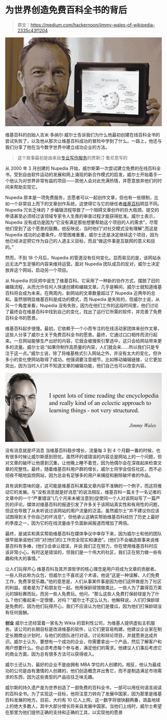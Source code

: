 # 为世界创造免费百科全书的背后

> 原文：<https://medium.com/hackernoon/jimmy-wales-of-wikipedia-2335c43f1204>

![](img/3a42661d1a08188ea36deb6d8a888afe.png)

维基百科的创始人吉米·多纳尔·威尔士告诉我们为什么他最初创建在线百科全书的尝试失败了，以及他从那次让维基百科成功的冒险中学到了什么。一路上，他还与我们分享了他在当今数字世界中建立成功企业的方法。

> 这个故事最初是由来自[专业写作服务](https://prowritingservice.com/)的贾斯汀·鲁尼恩写的

从 2000 年 3 月创建的 Nupedia 开始，威尔斯第一次尝试建立免费的在线百科全书。受到自由软件运动的发展和网上涌现的新合作模式的启发，威尔士开始着手一个他认为对世界非常有益的项目——其他人会对此充满热情，并愿意放弃他们的时间来帮助实现它。

Nupedia 原本是一项免费服务，志愿者可以一起创作文章，但也有一些限制，比如一个非常自上而下的文章创作系统，这使得它与它的继任者[维基百科](https://hackernoon.com/tagged/wikipedia)明显不同。Nupedia 冗长乏味的 7 步编辑流程导致了一个阻碍文章创作的巨大瓶颈。提交的申请甚至必须经过该领域专家令人生畏的审查过程才能获得批准。威尔士表示，Nupedia 没有成功是因为“它没有满足那些想要帮助这个项目的人的需求”，尽管他们受到了这个愿景的鼓舞。他反映说，当时他们“对社交模式没有理解”,而这是 Nupedia 成功的必要条件。尽管困难重重，威尔士还是决定继续这个项目，因为他已经决定把它作为自己的人道主义目标，而且“做这件事是互联网的意义和目的。”

然而，不到 18 个月后，Nupedia 的管道没有任何变化。显而易见的是，该网站永远无法产生足够的内容来维持运营。面对 Nupedia 团队成员的反对，威尔士决定放弃这个网站，启动另一个项目。

从 Nupedia 的灰烬中诞生了维基百科。它采用了一种新的协作方式，摆脱了旧的编辑流程，从而允许任何人快速创建和编辑文章。几乎是瞬间，威尔士就知道维基百科将会成为未来。在两周内，新网站的文章数量超过了 Nupedia 近两年的总和。虽然很明显维基百科是成功的模式，而 Nupedia 是失败的，但威尔士说，从另一个角度来看，Nupedia 没有失败，因为在他们工作的这段时间里，他们讨论了最终会在维基百科中找到自己的变化，找出了运行它所需的软件，并完善了免费百科全书的愿景。

维基百科起步很慢。最初，它依赖于一个小而专注的在线活动家团体来创作文章，这些人分享了威尔士关于免费百科全书的愿景。最终，它通过口口相传而流行起来。一旦网站能够生产出好的内容，它就会被搜索引擎选中，这只会给网站带来更多的流量。威尔士说:“如果你制作高质量的内容，人们就会来……所以我们只是专注于这一点。”威尔士说，除了将维基格式引入网站之外，并没有太大的变化，但许多小的变化使网站取得了成功。他强调要注意细节，比如移动编辑链接，让它更加突出，因为当时人们并不知道文章的编辑功能，他们自己也可以改变内容。

![](img/8b4dfc90dbf228e99243320ebddbc1b7.png)

没有消息就是坏消息
当维基百科稳步增长，流量每 3 到 4 个月翻一番的时候，也有很多时候让威尔斯感到担忧。虽然坏的或错误的内容总是网站上的一个问题，但对文章的破坏让他感到沉重，让他晚上睡不着觉，因为他偶尔会在深夜起床检查文章的完整性。最终，随着维基百科用户群的增长，威尔士将学会信任社区，而不必彻夜不眠地监控网站，因为总会有足够多的用户来捕捉和删除破坏者的作品。

具有讽刺意味的是，这可能是维基百科某篇文章内容不准确的一个例子，而这将推动它的发展。与“没有消息就是好消息”的说法相反，维基百科一篇关于一名记者的文章中的一个“严重错误”(几个月来未被注意到)促使同一个人对该网站写了一篇严厉的评论。媒体对维基百科的报道引发了许多关于该网站真实性和有用性的问题，但这也导致了从未听说过该网站的用户流量的泛滥。虽然威尔士“并不建议你应该试图得到关于你自己的坏消息”，但他承认这确实帮助维基百科经历了历史上最好的季度之一，因为它的在线流量由于负面新闻报道而增加了两倍。

最终，是诚实和真实帮助维基百科在媒体争议中幸存下来，因为威尔士和他的团队很早就承诺他们将“对(他们的)工作完全现实和谦逊”。(他们)不会编造故事来说维基百科有多棒，(他们)会承认错误，并说:我们正在努力，你在使用维基百科时应该非常小心，有时这是错误的，但我们是一个伟大的社区，我们正在努力做一些有趣和伟大的事情。”

让人们玩得开心
维基百科及其开源哲学的核心理念是用户将成为文章的贡献者。一些人将此称为众包，但威尔士不喜欢这个术语，他说“这是一种误解，人们免费工作，免费享受乐趣。”他的意思是，人们从事某件事是因为他们这样做是为了社区的利益，或者是为了和朋友在一起。他用保龄球馆做类比，一些人为了赢得百万美元的锦标赛而玩，而另一些人免费玩。他问，“那么这些人免费打保龄球是为了什么？他们看起来一定很傻，对吗？”威尔士不这么认为，他解释说，人们打保龄球是免费的，因为他们玩得开心，我们不应该认为他们是傻瓜，因为他们打保龄球没有任何报酬。

**创业**
威尔士还经营着一家名为 Wikia 的营利性公司，为维基人提供虚拟主机服务。该公司的长期目标是改进维基的软件，让它们更容易构建。他建议企业家在制定长期商业计划时，与他们的团队进行对话，讨论和辩论项目，并就愿景达成共识。威尔士认为，要想有一个成功的企业，你需要拿出一个产品，然后了解客户和用户想要什么。你必须考虑每个参与者，满足他们的需求。他建议人们事后考虑它的商业方面，因为总有很多方法可以获得收入。

威尔士还认为，最好的企业不是由拥有 MBA 学位的人创建的。相反，他认为最成功的公司是由有激情的人创建的，他们创造概念并出售它，而不是制造满足市场需求的东西，因为这些类型的产品往往乏味无趣。

威尔斯的持久遗产是为世界创造了一部免费的百科全书，一部可以用任何语言阅读的百科全书。为了实现这一目标，他将注意力转向了发展中国家，因为那里是维基百科发展的地方。目前，大约有 10 亿人上网，这一数字将很快翻两番，涵盖地球上的绝大多数人，其中大部分增长将来自发展中国家。当他们上线时，威尔士希望在那里为他们提供正确的支持和正确的工具，以实现他的愿景
